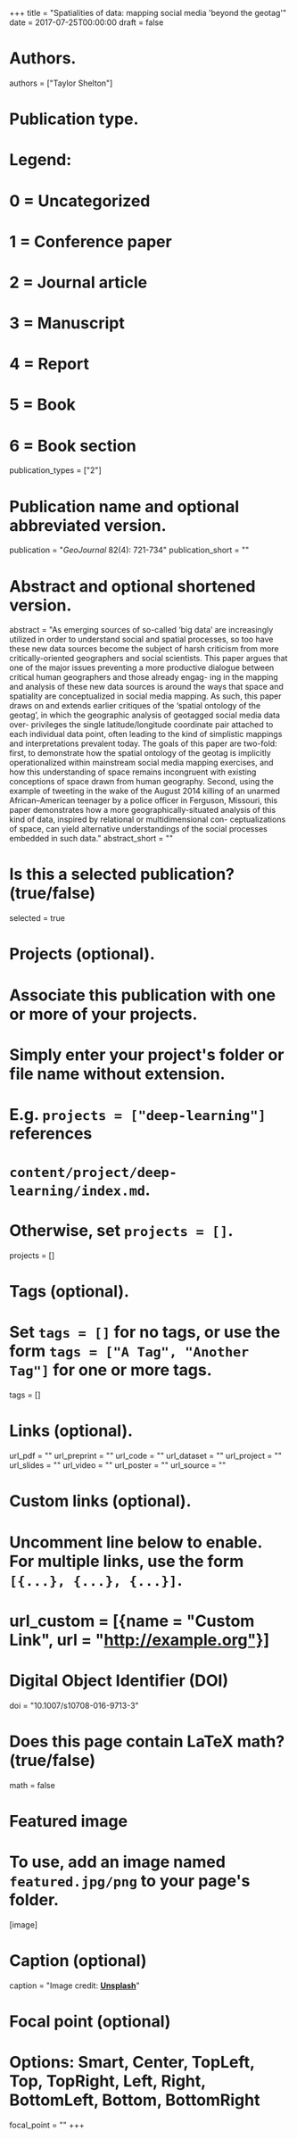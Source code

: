+++
title = "Spatialities of data: mapping social media 'beyond the geotag'"
date = 2017-07-25T00:00:00
draft = false

# Authors.
authors = ["Taylor Shelton"]

# Publication type.
# Legend:
# 0 = Uncategorized
# 1 = Conference paper
# 2 = Journal article
# 3 = Manuscript
# 4 = Report
# 5 = Book
# 6 = Book section
publication_types = ["2"]

# Publication name and optional abbreviated version.
publication = "_GeoJournal_ 82(4): 721-734"
publication_short = ""

# Abstract and optional shortened version.
abstract = "As emerging sources of so-called ‘big data’ are increasingly utilized in order to understand social and spatial processes, so too have these new data sources become the subject of harsh criticism from more critically-oriented geographers and social scientists. This paper argues that one of the major issues preventing a more productive dialogue between critical human geographers and those already engag- ing in the mapping and analysis of these new data sources is around the ways that space and spatiality are conceptualized in social media mapping. As such, this paper draws on and extends earlier critiques of the ‘spatial ontology of the geotag’, in which the geographic analysis of geotagged social media data over- privileges the single latitude/longitude coordinate pair attached to each individual data point, often leading to the kind of simplistic mappings and interpretations prevalent today. The goals of this paper are two-fold: first, to demonstrate how the spatial ontology of the geotag is implicitly operationalized within mainstream social media mapping exercises, and how this understanding of space remains incongruent with existing conceptions of space drawn from human geography. Second, using the example of tweeting in the wake of the August 2014 killing of an unarmed African–American teenager by a police officer in Ferguson, Missouri, this paper demonstrates how a more geographically-situated analysis of this kind of data, inspired by relational or multidimensional con- ceptualizations of space, can yield alternative understandings of the social processes embedded in such data."
abstract_short = ""

# Is this a selected publication? (true/false)
selected = true

# Projects (optional).
#   Associate this publication with one or more of your projects.
#   Simply enter your project's folder or file name without extension.
#   E.g. `projects = ["deep-learning"]` references 
#   `content/project/deep-learning/index.md`.
#   Otherwise, set `projects = []`.
projects = []

# Tags (optional).
#   Set `tags = []` for no tags, or use the form `tags = ["A Tag", "Another Tag"]` for one or more tags.
tags = []

# Links (optional).
url_pdf = ""
url_preprint = ""
url_code = ""
url_dataset = ""
url_project = ""
url_slides = ""
url_video = ""
url_poster = ""
url_source = ""

# Custom links (optional).
#   Uncomment line below to enable. For multiple links, use the form `[{...}, {...}, {...}]`.
# url_custom = [{name = "Custom Link", url = "http://example.org"}]

# Digital Object Identifier (DOI)
doi = "10.1007/s10708-016-9713-3"

# Does this page contain LaTeX math? (true/false)
math = false

# Featured image
# To use, add an image named `featured.jpg/png` to your page's folder. 
[image]
  # Caption (optional)
  caption = "Image credit: [**Unsplash**](https://unsplash.com/photos/pLCdAaMFLTE)"

  # Focal point (optional)
  # Options: Smart, Center, TopLeft, Top, TopRight, Left, Right, BottomLeft, Bottom, BottomRight
  focal_point = ""
+++

